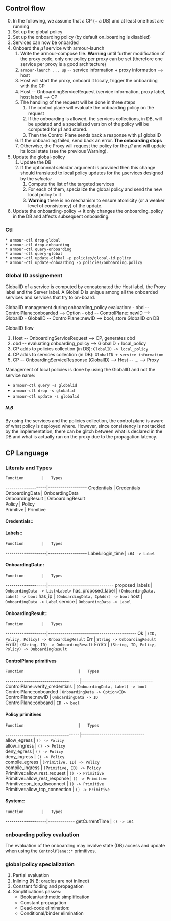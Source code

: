 ## Control flow
0. In the following, we assume that a CP (+ a DB) and at least one host are running
1. Set up the global policy
2. Set up the onboarding policy (by default on_boarding is disabled)
3. Services can now be onbarded
4. Onboard the *µ1* service with armour-launch
    1. Write the armour-compose file. **Warning** until further modification of the proxy code, only one policy per proxy can be set (therefore one service per proxy is a good architecture)
    2. ``armour-launch ... up`` -- service information + proxy information --> host
    3. Host will start the proxy, onboard it localy, trigger the onboarding with the CP
    4. Host -- OnboardingServiceRequest (service information, proxy label, host label) --> CP
    5. The handling of the request will be done in three steps
        1. The control plane will evaluate the onboarding policy on the request
        2. If the onboarding is allowed, the services collections, in DB, will be updated and a specialized version of the policy will be computed for µ1 and stored.
        3. Then the Control Plane sends back a response with µ1 globalID
    6. If the onboarding failed, send back an error. **The onboarding stops**
    7. Otherwise, the Proxy will request the policy for the *µ1* and will update its local state (see the previous Warning).
5. Update the global-policy
    1. Update the DB
    2. If the optionnnal *selector* argument is provided then this change should translated to local policy updates for the µservices designed by the *selector*
        1. Compute the list of the targeted services
        2. For each of them, specialize the global policy and send the new local policy to it
        3. **Warning** there is no mechanism to ensure atomicity (or a weaker level of consistency) of the update.
6. Update the onboarding-policy -> it only changes the onboarding_policy in the DB and affects subsequent onboarding.

### Ctl
    * armour-ctl drop-global
    * armour-ctl drop-onboarding
    * armour-ctl query-onboarding
    * armour-ctl query-global
    * armour-ctl update-global -p policies/global-id.policy
    * armour-ctl update-onboarding -p policies/onboarding.policy

### Global ID assignement
GlobalID of a service is computed by concatenated the Host label, the Proxy label and the Server label.
A GlobalID is unique among all the onboarded services and services that try to on-board.

GlobalID management during onboarding_policy evaluation:
    - obd -- ControlPlane::onboarded --> Option<GlobalID>
    - obd -- ControlPlane::newID --> GlobalID 
    - GlobalID -- ControlPlane::newID --> bool, store GlobalID on DB

GlobalID flow
1. Host -- OnboardingServiceRequest --> CP, generates obd
2. obd -- evaluating onboarding_policy --> GlobalID + local_policy 
3. CP adds to policies collection (in DB): ``GlobalID -> local_policy``
4. CP adds to services collection (in DB): ``GlobalID + service information``
5. CP -- OnboardingServiceResponse (GlobalID) --> Host -- ... --> Proxy 

Management of local policies is done by using the GlobalID and not the service name:
* ``armour-ctl query -s globalid``
* ``armour-ctl drop -s globalid``
* ``armour-ctl update -s globalid``

##### N.B
By using the services and the policies collection, the control plane is aware of what policy is deployed where. However, since consistency is not tackled by the implementation, there can be glitch between what is declared in the DB and what is actually run on the proxy due to the propagation latency.


## CP Language

### Literals and Types

    Function        |   Types           
--------------------|-------------------
Credentials         | Credentials       
OnboardingData      | OnboardingData    
OnboardingResult    | OnboardingResult  
Policy              | Policy            
Primitive           | Primitive         

#### Credentials::

#### Labels::

    Function        |   Types           
--------------------|-------------------
Label::login_time   | `i64 -> Label`

#### OnboardingData::

    Function        |   Types           
--------------------|--------------------------------
proposed_labels     | `OnboardingData -> List<Label>`
has_proposed_label  | `(OnboardingData, Label) -> bool`
has_ip              | `(OnboardingData, IpAddr) -> bool`
host                | `OnboardingData -> Label`
service             | `OnboardingData -> Label`

#### OnboardingResult::

    Function        |   Types           
--------------------|-------------------------------------------
Ok                  | `(ID, Policy, Policy) -> OnboardingResult`
Err                 | `String -> OnboardingResult`
ErrID               | `(String, ID) -> OnboardingResult`
ErrStr              | `(String, ID, Policy, Policy) -> OnboardingResult`

#### ControlPlane primitives
    Function                        |   Types                           
------------------------------------|-----------------------------------
ControlPlane::verify_credentials    | `(OnboardingData, Label) -> bool` 
ControlPlane::onboarded             | `OnboardingData -> Option<ID>`    
ControlPlane::newID                 | `OnboardingData -> ID`            
ControlPlane::onboard               | `ID -> bool`                      

#### Policy primitives
    Function                        |   Types                       
------------------------------------|-------------------------------
allow_egress                        | `() -> Policy`                
allow_ingress                       | `() -> Policy`                
deny_egress                         | `() -> Policy`                
deny_ingress                        | `() -> Policy`                
compile_egress                      | `(Primitive, ID) -> Policy`   
compile_ingress                     | `(Primitive, ID) -> Policy`   
Primitive::allow_rest_request       | `() -> Primitive`             
Primitive::allow_rest_response      | `() -> Primitive`             
Primitive::on_tcp_disconnect        | `() -> Primitive`             
Primitive::allow_tcp_connection     | `() -> Primitive`             

#### System::

    Function        |   Types           
--------------------|-------------
getCurrentTime      | `() -> i64`

### onboarding policy evaluation

The evaluation of the onboarding may involve state (DB) access and update when using the ``ControlPlane::*`` primitives.

### global policy specialization

1. Partial evaluation
2. Inlining (N.B: oracles are not inlined)
3. Constant folding and propagation
4. Simplifications passes:
    * Boolean/arithmetic simplification
    * Constant propagation
    * Dead-code elimination:
    * Conditional/binder elimination

